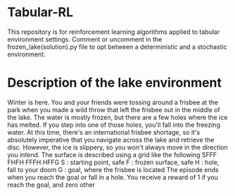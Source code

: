 # Tabular-RL
 This repository is for reinforcement learning algorithms applied to tabular environment settings.
 Comment or uncomment in the frozen_lake(solution).py file to opt between a deterministic and a stochastic environment.
 
# Description of the lake environment
Winter is here. You and your friends were tossing around a frisbee at the park
when you made a wild throw that left the frisbee out in the middle of the lake.
The water is mostly frozen, but there are a few holes where the ice has melted.
If you step into one of those holes, you'll fall into the freezing water.
At this time, there's an international frisbee shortage, so it's absolutely imperative that
you navigate across the lake and retrieve the disc.
However, the ice is slippery, so you won't always move in the direction you intend.
The surface is described using a grid like the following
    SFFF
    FHFH
    FFFH
    HFFG
S : starting point, safe
F : frozen surface, safe
H : hole, fall to your doom
G : goal, where the frisbee is located
The episode ends when you reach the goal or fall in a hole.
You receive a reward of 1 if you reach the goal, and zero other
